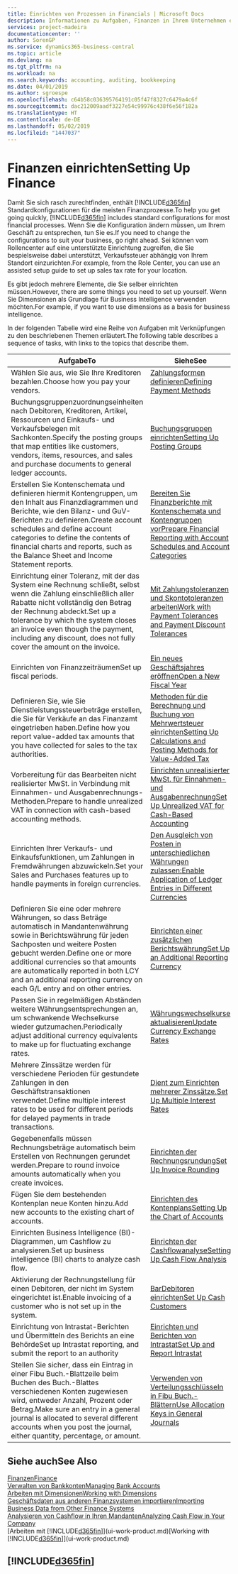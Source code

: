 ```yaml
---
title: Einrichten von Prozessen in Financials | Microsoft Docs
description: Informationen zu Aufgaben, Finanzen in Ihrem Unternehmen einzurichten, um Ihrer Buchhaltung, oder Buchhaltungsanforderungen Prüfungen zu entsprechen.
services: project-madeira
documentationcenter: ''
author: SorenGP
ms.service: dynamics365-business-central
ms.topic: article
ms.devlang: na
ms.tgt_pltfrm: na
ms.workload: na
ms.search.keywords: accounting, auditing, bookkeeping
ms.date: 04/01/2019
ms.author: sgroespe
ms.openlocfilehash: c64b58c036395764191c05f47f8327c6479a4c6f
ms.sourcegitcommit: dac212009aadf3227e54c99976c438f6e56f182a
ms.translationtype: HT
ms.contentlocale: de-DE
ms.lasthandoff: 05/02/2019
ms.locfileid: "1447037"
---
```

# <a name="setting-up-finance"></a><span data-ttu-id="4b2a3-103">Finanzen einrichten</span><span class="sxs-lookup"><span data-stu-id="4b2a3-103">Setting Up Finance</span></span>
<span data-ttu-id="4b2a3-104">Damit Sie sich rasch zurechtfinden, enthält [!INCLUDE[d365fin](includes/d365fin_md.md)] Standardkonfigurationen für die meisten Finanzprozesse.</span><span class="sxs-lookup"><span data-stu-id="4b2a3-104">To help you get going quickly, [!INCLUDE[d365fin](includes/d365fin_md.md)] includes standard configurations for most financial processes.</span></span> <span data-ttu-id="4b2a3-105">Wenn Sie die Konfiguration ändern müssen, um Ihrem Geschäft zu entsprechen, tun Sie es.</span><span class="sxs-lookup"><span data-stu-id="4b2a3-105">If you need to change the configurations to suit your business, go right ahead.</span></span> <span data-ttu-id="4b2a3-106">Sei können vom Rollencenter auf eine unterstützte Einrichtung zugreifen, die Sie bespielsweise dabei unterstützt, Verkaufssteuer abhängig von Ihrem Standort einzurichten.</span><span class="sxs-lookup"><span data-stu-id="4b2a3-106">For example, from the Role Center, you can use an assisted setup guide to set up sales tax rate for your location.</span></span>  

<span data-ttu-id="4b2a3-107">Es gibt jedoch mehrere Elemente, die Sie selber einrichten müssen.</span><span class="sxs-lookup"><span data-stu-id="4b2a3-107">However, there are some things you need to set up yourself.</span></span> <span data-ttu-id="4b2a3-108">Wenn Sie Dimensionen als Grundlage für Business Intelligence verwenden möchten.</span><span class="sxs-lookup"><span data-stu-id="4b2a3-108">For example, if you want to use dimensions as a basis for business intelligence.</span></span>  

<span data-ttu-id="4b2a3-109">In der folgenden Tabelle wird eine Reihe von Aufgaben mit Verknüpfungen zu den beschriebenen Themen erläutert.</span><span class="sxs-lookup"><span data-stu-id="4b2a3-109">The following table describes a sequence of tasks, with links to the topics that describe them.</span></span>

| <span data-ttu-id="4b2a3-110">Aufgabe</span><span class="sxs-lookup"><span data-stu-id="4b2a3-110">To</span></span> | <span data-ttu-id="4b2a3-111">Siehe</span><span class="sxs-lookup"><span data-stu-id="4b2a3-111">See</span></span> |
| --- | --- |
| <span data-ttu-id="4b2a3-112">Wählen Sie aus, wie Sie Ihre Kreditoren bezahlen.</span><span class="sxs-lookup"><span data-stu-id="4b2a3-112">Choose how you pay your vendors.</span></span> |[<span data-ttu-id="4b2a3-113">Zahlungsformen definieren</span><span class="sxs-lookup"><span data-stu-id="4b2a3-113">Defining Payment Methods</span></span>](finance-payment-methods.md) |
| <span data-ttu-id="4b2a3-114">Buchungsgruppenzuordnungseinheiten nach Debitoren, Kreditoren, Artikel, Ressourcen und Einkaufs- und Verkaufsbelegen mit Sachkonten.</span><span class="sxs-lookup"><span data-stu-id="4b2a3-114">Specify the posting groups that map entities like customers, vendors, items, resources, and sales and purchase documents to general ledger accounts.</span></span> |[<span data-ttu-id="4b2a3-115">Buchungsgruppen einrichten</span><span class="sxs-lookup"><span data-stu-id="4b2a3-115">Setting Up Posting Groups</span></span>](finance-posting-groups.md)|
|<span data-ttu-id="4b2a3-116">Erstellen Sie Kontenschemata und definieren hiermit Kontengruppen, um den Inhalt aus Finanzdiagrammen und Berichte, wie den Bilanz- und GuV-Berichten zu definieren.</span><span class="sxs-lookup"><span data-stu-id="4b2a3-116">Create account schedules and define account categories to define the contents of financial charts and reports, such as the Balance Sheet and Income Statement reports.</span></span>|[<span data-ttu-id="4b2a3-117">Bereiten Sie Finanzberichte mit Kontenschemata und Kontengruppen vor</span><span class="sxs-lookup"><span data-stu-id="4b2a3-117">Prepare Financial Reporting with Account Schedules and Account Categories</span></span>](bi-how-work-account-schedule.md)|
|<span data-ttu-id="4b2a3-118">Einrichtung einer Toleranz, mit der das System eine Rechnung schließt, selbst wenn die Zahlung einschließlich aller Rabatte nicht vollständig den Betrag der Rechnung abdeckt.</span><span class="sxs-lookup"><span data-stu-id="4b2a3-118">Set up a tolerance by which the system closes an invoice even though the payment, including any discount, does not fully cover the amount on the invoice.</span></span>|[<span data-ttu-id="4b2a3-119">Mit Zahlungstoleranzen und Skontotoleranzen arbeiten</span><span class="sxs-lookup"><span data-stu-id="4b2a3-119">Work with Payment Tolerances and Payment Discount Tolerances</span></span>](finance-payment-tolerance-and-payment-discount-tolerance.md)|
| <span data-ttu-id="4b2a3-120">Einrichten von Finanzzeiträumen</span><span class="sxs-lookup"><span data-stu-id="4b2a3-120">Set up fiscal periods.</span></span> |[<span data-ttu-id="4b2a3-121">Ein neues Geschäftsjahres eröffnen</span><span class="sxs-lookup"><span data-stu-id="4b2a3-121">Open a New Fiscal Year</span></span>](finance-how-open-new-fiscal-year.md) |
| <span data-ttu-id="4b2a3-122">Definieren Sie, wie Sie Dienstleistungssteuerbeträge erstellen, die Sie für Verkäufe an das Finanzamt eingetrieben haben.</span><span class="sxs-lookup"><span data-stu-id="4b2a3-122">Define how you report value-added tax amounts that you have collected for sales to the tax authorities.</span></span> |[<span data-ttu-id="4b2a3-123">Methoden für die Berechnung und Buchung von Mehrwertsteuer einrichten</span><span class="sxs-lookup"><span data-stu-id="4b2a3-123">Setting Up Calculations and Posting Methods for Value-Added Tax</span></span>](finance-setup-vat.md)|
|<span data-ttu-id="4b2a3-124">Vorbereitung für das Bearbeiten nicht realisierter MwSt. in Verbindung mit Einnahmen- und Ausgabenrechnungs-Methoden.</span><span class="sxs-lookup"><span data-stu-id="4b2a3-124">Prepare to handle unrealized VAT in connection with cash-based accounting methods.</span></span>|[<span data-ttu-id="4b2a3-125">Einrichten unrealisierter MwSt. für Einnahmen- und Ausgabenrechnung</span><span class="sxs-lookup"><span data-stu-id="4b2a3-125">Set Up Unrealized VAT for Cash-Based Accounting</span></span>](finance-setup-unrealized-vat.md)|
| <span data-ttu-id="4b2a3-126">Einrichten Ihrer Verkaufs- und Einkaufsfunktionen, um Zahlungen in Fremdwährungen abzuwickeln.</span><span class="sxs-lookup"><span data-stu-id="4b2a3-126">Set your Sales and Purchases features up to handle payments in foreign currencies.</span></span>|[<span data-ttu-id="4b2a3-127">Den Ausgleich von Posten in unterschiedlichen Währungen zulassen:</span><span class="sxs-lookup"><span data-stu-id="4b2a3-127">Enable Application of Ledger Entries in Different Currencies</span></span>](finance-how-enable-application-ledger-entries-different-currencies.md)
|<span data-ttu-id="4b2a3-128">Definieren Sie eine oder mehrere Währungen, so dass Beträge automatisch in Mandantenwährung sowie in Berichtswährung für jeden Sachposten und weitere Posten gebucht werden.</span><span class="sxs-lookup"><span data-stu-id="4b2a3-128">Define one or more additional currencies so that amounts are automatically reported in both LCY and an additional reporting currency on each G/L entry and on other entries.</span></span>|[<span data-ttu-id="4b2a3-129">Einrichten einer zusätzlichen Berichtswährung</span><span class="sxs-lookup"><span data-stu-id="4b2a3-129">Set Up an Additional Reporting Currency</span></span>](finance-how-setup-additional-currencies.md)|
|<span data-ttu-id="4b2a3-130">Passen Sie in regelmäßigen Abständen weitere Währungsentsprechungen an, um schwankende Wechselkurse wieder gutzumachen.</span><span class="sxs-lookup"><span data-stu-id="4b2a3-130">Periodically adjust additional currency equivalents to make up for fluctuating exchange rates.</span></span>|[<span data-ttu-id="4b2a3-131">Währungswechselkurse aktualisieren</span><span class="sxs-lookup"><span data-stu-id="4b2a3-131">Update Currency Exchange Rates</span></span>](finance-how-update-currencies.md)|
|<span data-ttu-id="4b2a3-132">Mehrere Zinssätze werden für verschiedene Perioden für gestundete Zahlungen in den Geschäftstransaktionen verwendet.</span><span class="sxs-lookup"><span data-stu-id="4b2a3-132">Define multiple interest rates to be used for different periods for delayed payments in trade transactions.</span></span>|[<span data-ttu-id="4b2a3-133">Dient zum Einrichten mehrerer Zinssätze.</span><span class="sxs-lookup"><span data-stu-id="4b2a3-133">Set Up Multiple Interest Rates</span></span>](finance-how-to-set-up-multiple-interest-rates.md)|
|<span data-ttu-id="4b2a3-134">Gegebenenfalls müssen Rechnungsbeträge automatisch beim Erstellen von Rechnungen gerundet werden.</span><span class="sxs-lookup"><span data-stu-id="4b2a3-134">Prepare to round invoice amounts automatically when you create invoices.</span></span>|[<span data-ttu-id="4b2a3-135">Einrichten der Rechnungsrundung</span><span class="sxs-lookup"><span data-stu-id="4b2a3-135">Set Up Invoice Rounding</span></span>](finance-set-up-invoice-rounding.md)|
| <span data-ttu-id="4b2a3-136">Fügen Sie dem bestehenden Kontenplan neue Konten hinzu.</span><span class="sxs-lookup"><span data-stu-id="4b2a3-136">Add new accounts to the existing chart of accounts.</span></span> |[<span data-ttu-id="4b2a3-137">Einrichten des Kontenplans</span><span class="sxs-lookup"><span data-stu-id="4b2a3-137">Setting Up the Chart of Accounts</span></span>](finance-setup-chart-accounts.md) |
| <span data-ttu-id="4b2a3-138">Einrichten Business Intelligence (BI)- Diagrammen, um Cashflow zu analysieren.</span><span class="sxs-lookup"><span data-stu-id="4b2a3-138">Set up business intelligence (BI) charts to analyze cash flow.</span></span> |[<span data-ttu-id="4b2a3-139">Einrichten der Cashflowanalyse</span><span class="sxs-lookup"><span data-stu-id="4b2a3-139">Setting Up Cash Flow Analysis</span></span>](finance-setup-cash-flow-analyses.md) |
|<span data-ttu-id="4b2a3-140">Aktivierung der Rechnungstellung für einen Debitoren, der nicht im System eingerichtet ist.</span><span class="sxs-lookup"><span data-stu-id="4b2a3-140">Enable invoicing of a customer who is not set up in the system.</span></span>|[<span data-ttu-id="4b2a3-141">BarDebitoren einrichten</span><span class="sxs-lookup"><span data-stu-id="4b2a3-141">Set Up Cash Customers</span></span>](finance-how-to-set-up-cash-customers.md)|
| <span data-ttu-id="4b2a3-142">Einrichtung von Intrastat-Berichten und Übermitteln des Berichts an eine Behörde</span><span class="sxs-lookup"><span data-stu-id="4b2a3-142">Set up Intrastat reporting, and submit the report to an authority</span></span> | [<span data-ttu-id="4b2a3-143">Einrichten und Berichten von Intrastat</span><span class="sxs-lookup"><span data-stu-id="4b2a3-143">Set Up and Report Intrastat</span></span>](finance-how-setup-report-intrastat.md)|
|<span data-ttu-id="4b2a3-144">Stellen Sie sicher, dass ein Eintrag in einer Fibu Buch.-Blattzeile beim Buchen des Buch.-Blattes verschiedenen Konten zugewiesen wird, entweder Anzahl, Prozent oder Betrag.</span><span class="sxs-lookup"><span data-stu-id="4b2a3-144">Make sure an entry in a general journal is allocated to several different accounts when you post the journal, either quantity, percentage, or amount.</span></span>|[<span data-ttu-id="4b2a3-145">Verwenden von Verteilungsschlüsseln in Fibu Buch.-Blättern</span><span class="sxs-lookup"><span data-stu-id="4b2a3-145">Use Allocation Keys in General Journals</span></span>](ui-how-use-allocation-keys-general-journals.md)|

## <a name="see-also"></a><span data-ttu-id="4b2a3-146">Siehe auch</span><span class="sxs-lookup"><span data-stu-id="4b2a3-146">See Also</span></span>
[<span data-ttu-id="4b2a3-147">Finanzen</span><span class="sxs-lookup"><span data-stu-id="4b2a3-147">Finance</span></span>](finance.md)  
[<span data-ttu-id="4b2a3-148">Verwalten von Bankkonten</span><span class="sxs-lookup"><span data-stu-id="4b2a3-148">Managing Bank Accounts</span></span>](bank-manage-bank-accounts.md)  
[<span data-ttu-id="4b2a3-149">Arbeiten mit Dimensionen</span><span class="sxs-lookup"><span data-stu-id="4b2a3-149">Working with Dimensions</span></span>](finance-dimensions.md)  
[<span data-ttu-id="4b2a3-150">Geschäftsdaten aus anderen Finanzsystemen importieren</span><span class="sxs-lookup"><span data-stu-id="4b2a3-150">Importing Business Data from Other Finance Systems</span></span>](across-import-data-configuration-packages.md)  
[<span data-ttu-id="4b2a3-151">Analysieren von Cashflow in Ihren Mandanten</span><span class="sxs-lookup"><span data-stu-id="4b2a3-151">Analyzing Cash Flow in Your Company</span></span>](finance-analyze-cash-flow.md)  
<span data-ttu-id="4b2a3-152">[Arbeiten mit [!INCLUDE[d365fin](includes/d365fin_md.md)]](ui-work-product.md)</span><span class="sxs-lookup"><span data-stu-id="4b2a3-152">[Working with [!INCLUDE[d365fin](includes/d365fin_md.md)]](ui-work-product.md)</span></span>  

## [!INCLUDE[d365fin](includes/free_trial_md.md)]  
